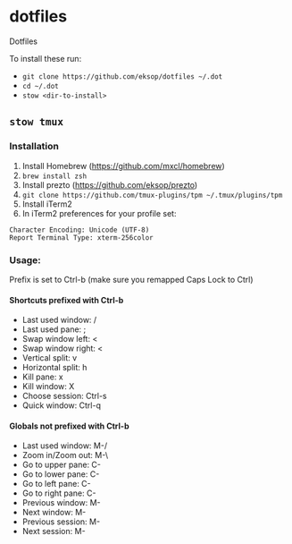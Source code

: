 # dotfiles
Dotfiles

To install these run:
- `git clone https://github.com/eksop/dotfiles ~/.dot`
- `cd ~/.dot`
- `stow <dir-to-install>`


## `stow tmux`

### Installation

1. Install Homebrew (https://github.com/mxcl/homebrew)
2. `brew install zsh`
3. Install prezto (https://github.com/eksop/prezto)
4. `git clone https://github.com/tmux-plugins/tpm ~/.tmux/plugins/tpm`
5. Install iTerm2
5. In iTerm2 preferences for your profile set:
```
Character Encoding: Unicode (UTF-8)
Report Terminal Type: xterm-256color
```

### Usage:

Prefix is set to Ctrl-b (make sure you remapped Caps Lock to Ctrl)

#### Shortcuts prefixed with Ctrl-b
- Last used window:   /
- Last used pane:     ;
- Swap window left:   <
- Swap window right:  <
- Vertical split:     v
- Horizontal split:   h
- Kill pane:          x
- Kill window:        X
- Choose session:     Ctrl-s
- Quick window:       Ctrl-q

#### Globals not prefixed with Ctrl-b
- Last used window:   M-/
- Zoom in/Zoom out:   M-\
- Go to upper pane:   C-<Up Arrow>
- Go to lower pane:   C-<Down Arrow>
- Go to left pane:    C-<Left Arrow>
- Go to right pane:   C-<Right Arrow>
- Previous window:    M-<Left Arrow>
- Next window:        M-<Right Arrow>
- Previous session:   M-<Up Arrow>
- Next session:       M-<Down Arrow>

